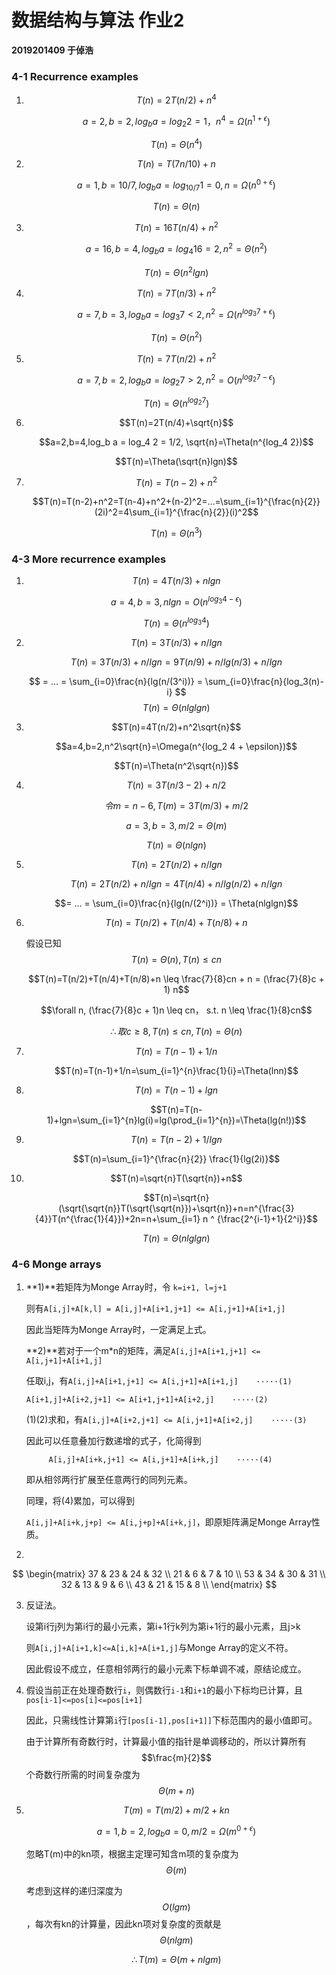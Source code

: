 #   数据结构与算法 作业2

**2019201409 于倬浩**

### 4-1 Recurrence examples

1. $$T(n) = 2T(n/2)+n^4$$

    $$a=2, b = 2, log_b a = log_2 2=1，n^4=\Omega(n^{1+\epsilon})   $$

    $$T(n)=\Theta(n^4)$$


2. $$T(n)=T(7n/10) + n$$

    $$a=1,b=10/7,log_b a=log_{10/7}1=0,n=\Omega(n^{0+\epsilon})$$

    $$T(n)=\Theta(n)$$


3. $$T(n)=16T(n/4)+n^2$$

    $$a=16,b=4,log_b a=log_{4}16=2,n^2=\Theta(n^2)$$

    $$T(n)=\Theta(n^2lgn)$$


4. $$T(n)=7T(n/3)+n^2$$

    $$a=7,b=3,log_b a=log_3 7 < 2, n^2=\Omega(n^{log_3 7 + \epsilon})$$

    $$T(n)=\Theta(n^2)$$


5. $$T(n)=7T(n/2)+n^2$$

    $$a=7,b=2,log_b a=log_2 7 > 2, n^2=O(n^{log_2 7 - \epsilon})$$

    $$T(n)=\Theta(n^{log_2 7})$$


6. $$T(n)=2T(n/4)+\sqrt{n}$$

    $$a=2,b=4,log_b a = log_4 2 = 1/2, \sqrt{n}=\Theta(n^{log_4 2})$$

    $$T(n)=\Theta(\sqrt{n}lgn)$$


7. $$T(n)=T(n-2)+n^2$$

    $$T(n)=T(n-2)+n^2=T(n-4)+n^2+(n-2)^2=...=\sum_{i=1}^{\frac{n}{2}}(2i)^2=4\sum_{i=1}^{\frac{n}{2}}(i)^2$$

    $$T(n)=\Theta(n^3)$$



### 4-3 More recurrence examples

1. $$T(n)=4T(n/3)+nlgn$$

    $$a=4,b=3, nlgn=O(n^{log_3 4 - \epsilon})$$

    $$T(n)=\Theta(n^{log_3 4})$$


2. $$T(n)=3T(n/3) + n/lgn$$

    $$T(n) = 3T(n/3) + n/lgn = 9T(n/9) + n/lg(n/3) + n/lgn$$
    
    $$ = ... = \sum_{i=0}\frac{n}{lg(n/(3^i))} = \sum_{i=0}\frac{n}{log_3(n)-i} $$
    $$T(n)= \Theta(nlglgn)$$


3. $$T(n)=4T(n/2)+n^2\sqrt{n}$$

    $$a=4,b=2,n^2\sqrt{n}=\Omega(n^{log_2 4 + \epsilon})$$

    $$T(n)=\Theta(n^2\sqrt{n})$$


4. $$T(n)= 3T(n/3-2) + n/2$$ 

    $$令m=n-6,T(m)=3T(m/3)+m/2$$

    $$a=3,b=3,m/2=\Theta(m)$$

    $$T(n)=\Theta(nlgn)$$


5. $$T(n)=2T(n/2) + n/lgn$$

    $$T(n) = 2T(n/2) + n/lgn = 4T(n/4) + n/lg(n/2) + n/lgn $$
    
    $$= ... = \sum_{i=0}\frac{n}{lg(n/(2^i))} = \Theta(nlglgn)$$


6. $$T(n)=T(n/2)+T(n/4)+T(n/8)+n$$

    假设已知$$T(n)=\Theta(n), T(n) \leq cn$$

    $$T(n)=T(n/2)+T(n/4)+T(n/8)+n \leq \frac{7}{8}cn + n = (\frac{7}{8}c + 1) n$$

    $$\forall n, (\frac{7}{8}c + 1)n \leq cn， s.t. n \leq \frac{1}{8}cn$$

    $$\therefore 取 c \ge 8, T(n) \leq cn, T(n) = \Theta(n)$$    
    


7. $$T(n)=T(n-1)+1/n$$

    $$T(n)=T(n-1)+1/n=\sum_{i=1}^{n}\frac{1}{i}=\Theta(lnn)$$


8. $$T(n)=T(n-1)+lgn$$

    $$T(n)=T(n-1)+lgn=\sum_{i=1}^{n}lg(i)=lg(\prod_{i=1}^{n})=\Theta(lg(n!))$$


9. $$T(n)=T(n-2)+1/lgn$$

    $$T(n)=\sum_{i=1}^{\frac{n}{2}} \frac{1}{lg(2i)}$$


10. $$T(n)=\sqrt{n}T(\sqrt{n})+n$$

    $$T(n)=\sqrt{n}(\sqrt{\sqrt{n}}T(\sqrt{\sqrt{n}})+\sqrt{n})+n=n^{\frac{3}{4}}T(n^{\frac{1}{4}})+2n=n+\sum_{i=1} n ^ {\frac{2^{i-1}+1}{2^i}}$$

    $$T(n)=\Theta(nlglgn)$$
    
    


### 4-6 Monge arrays

1. **1)**若矩阵为Monge Array时，令 ``k=i+1, l=j+1``

    则有``A[i,j]+A[k,l] = A[i,j]+A[i+1,j+1] <= A[i,j+1]+A[i+1,j]``
    
    因此当矩阵为Monge Array时，一定满足上式。
    
    **2)**若对于一个m*n的矩阵，满足``A[i,j]+A[i+1,j+1] <= A[i,j+1]+A[i+1,j]`` 
    
    任取i,j，有`A[i,j]+A[i+1,j+1] <= A[i,j+1]+A[i+1,j]    ·····(1)`
    
    `A[i+1,j]+A[i+2,j+1] <= A[i+1,j+1]+A[i+2,j]    ·····(2)`
    
    (1)(2)求和，有`A[i,j]+A[i+2,j+1] <= A[i,j+1]+A[i+2,j]    ·····(3)`
    
    因此可以任意叠加行数递增的式子，化简得到
    
    `     A[i,j]+A[i+k,j+1] <= A[i,j+1]+A[i+k,j]    ·····(4)`
    
    即从相邻两行扩展至任意两行的同列元素。
    
    同理，将(4)累加，可以得到
    
    `A[i,j]+A[i+k,j+p] <= A[i,j+p]+A[i+k,j]`，即原矩阵满足Monge Array性质。


2.    
$$
\begin{matrix}
        37 & 23 & 24 & 32 \\
        21 & 6 & 7 & 10 \\
        53 & 34 & 30 & 31 \\
        32 & 13 & 9 & 6 \\
        43 & 21 & 15 & 8 \\
    \end{matrix}
$$


3. 反证法。

    设第i行j列为第i行的最小元素，第i+1行k列为第i+1行的最小元素，且j>k

    则``A[i,j]+A[i+1,k]<=A[i,k]+A[i+1,j]``与Monge Array的定义不符。

    因此假设不成立，任意相邻两行的最小元素下标单调不减，原结论成立。
    
    
    
4. 假设当前正在处理奇数行`i`，则偶数行`i-1`和`i+1`的最小下标均已计算，且`pos[i-1]<=pos[i]<=pos[i+1]`

    因此，只需线性计算第`i`行`[pos[i-1],pos[i+1]]`下标范围内的最小值即可。

    由于计算所有奇数行时，计算最小值的指针是单调移动的，所以计算所有$$\frac{m}{2}$$个奇数行所需的时间复杂度为$$\Theta(m+n)$$

    

5. $$T(m)=T(m/2)+m/2+kn$$

    $$a=1,b=2,log_b a = 0, m/2=\Omega(m^{0+\epsilon})$$

    忽略T(m)中的kn项，根据主定理可知含m项的复杂度为$$\Theta(m)$$

    考虑到这样的递归深度为$$O(lgm)$$，每次有kn的计算量，因此kn项对复杂度的贡献是$$\Theta(nlgm)$$

    $$\therefore T(m)=\Theta(m+nlgm)$$

